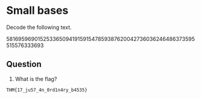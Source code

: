 # Small bases

Decode the following text.

581695969015253365094191591547859387620042736036246486373595515576333693

## Question
1. What is the flag?
```
THM{17_ju57_4n_0rd1n4ry_b4535}
```
